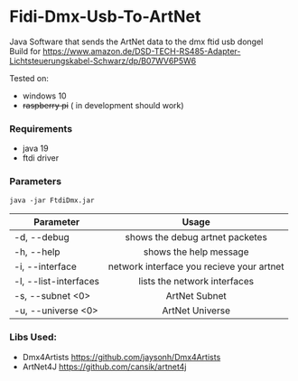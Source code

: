 # Fidi-Dmx-Usb-To-ArtNet

Java Software that sends the ArtNet data to the dmx ftid usb dongel  
Build for https://www.amazon.de/DSD-TECH-RS485-Adapter-Lichtsteuerungskabel-Schwarz/dp/B07WV6P5W6

Tested on:
* windows 10
* ~~raspberry pi~~ ( in development should work)

### Requirements
* java 19
* ftdi driver

### Parameters

`java -jar FtdiDmx.jar`

| Parameter              |                   Usage                   |
|------------------------|:-----------------------------------------:|
| -d, --debug            |      shows the debug artnet packetes      |
| -h, --help             |          shows the help message           |
| -i, --interface <ethx> | network interface you recieve your artnet |
| -l, --list-interfaces  |       lists the network interfaces        |
| -s, --subnet <0>       |               ArtNet Subnet               |
| -u, --universe <0>     |              ArtNet Universe              |

### Libs Used:

- Dmx4Artists https://github.com/jaysonh/Dmx4Artists
- ArtNet4J https://github.com/cansik/artnet4j
